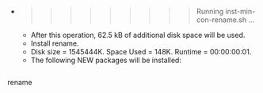 * >>>>>>>>> Running inst-min-con-rename.sh ...
  * After this operation, 62.5 kB of additional disk space will be used.
  * Install rename.
  * Disk size = 1545444K. Space Used = 148K. Runtime = 00:00:00:01.
  * The following NEW packages will be installed:
  ```bash
rename
  ```
